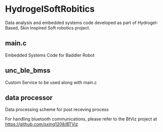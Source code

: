 # HydrogelSoftRobitics
Data analysis and embedded systems code developed as part of Hydrogel-Based, Skin Inspired Soft robotics project.
## main.c
Embedded Systems Code for Baddler Robot
## unc_ble_bmss
Custom Service to be used along with main.c
## data processor
Data processing scheme for post receving process


For handling bluetooth communications, please refer to the BtViz project at https://github.com/sxing1208/BTViz
